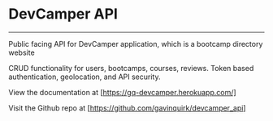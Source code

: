 # DevCamper API

---

Public facing API for DevCamper application, which is a bootcamp directory website

CRUD functionality for users, bootcamps, courses, reviews. Token based authentication, geolocation, and API security.

View the documentation at [https://gq-devcamper.herokuapp.com/]

Visit the Github repo at [https://github.com/gavinquirk/devcamper_api]
